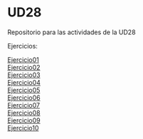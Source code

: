 # UD28
 Repositorio para las actividades de la UD28
 
 Ejercicios:

<a href="https://jordicunillerarivera.github.io/UD28/Ejercicio01/">Ejercicio01</a><br>
<a href="https://jordicunillerarivera.github.io/UD28/Ejercicio02/">Ejercicio02</a><br>
<a href="https://jordicunillerarivera.github.io/UD28/Ejercicio03/">Ejercicio03</a><br>
<a href="https://jordicunillerarivera.github.io/UD28/Ejercicio04/">Ejercicio04</a><br>
<a href="https://jordicunillerarivera.github.io/UD28/Ejercicio05/">Ejercicio05</a><br>
<a href="https://jordicunillerarivera.github.io/UD28/Ejercicio06/">Ejercicio06</a><br>
<a href="https://jordicunillerarivera.github.io/UD28/Ejercicio07/">Ejercicio07</a><br>
<a href="https://jordicunillerarivera.github.io/UD28/Ejercicio08/">Ejercicio08</a><br>
<a href="https://jordicunillerarivera.github.io/UD28/Ejercicio09/">Ejercicio09</a><br>
<a href="https://jordicunillerarivera.github.io/UD28/Ejercicio10/">Ejercicio10</a>
